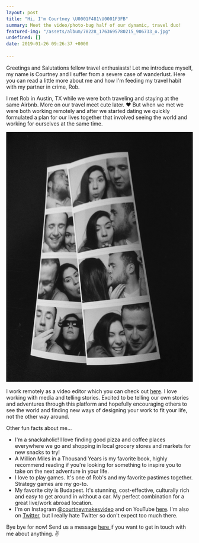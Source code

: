 ```yaml
---
layout: post
title: "Hi, I'm Courtney \U0001F481\U0001F3FB"
summary: Meet the video/photo-bug half of our dynamic, travel duo!
featured-img: "/assets/album/78228_1763695780215_906733_o.jpg"
undefined: []
date: 2019-01-26 09:26:37 +0000

---
```

Greetings and Salutations fellow travel enthusiasts! Let me introduce myself, my name is Courtney and I suffer from a severe case of wanderlust. Here you can read a little more about me and how I'm feeding my travel habit with my partner in crime, Rob.

I met Rob in Austin, TX while we were both traveling and staying at the same Airbnb. More on our travel meet cute later. ❤ But when we met we were both working remotely and after we started dating we quickly formulated a plan for our lives together that involved seeing the world and working for ourselves at the same time.

![](/assets/album/photobooth.jpg)

I work remotely as a video editor which you can check out [here](www.courtneymakesvideo.com). I love working with media and telling stories. Excited to be telling our own stories and adventures through this platform and hopefully encouraging others to see the world and finding new ways of designing your work to fit your life, not the other way around.

Other fun facts about me...

* I'm a snackaholic! I love finding good pizza and coffee places everywhere we go and shopping in local grocery stores and markets for new snacks to try!
* A Million Miles in a Thousand Years is my favorite book, highly recommend reading if you're looking for something to inspire you to take on the next adventure in your life.
* I love to play games. It's one of Rob's and my favorite pastimes together. Strategy games are my go-to.
* My favorite city is Budapest. It's stunning, cost-effective, culturally rich and easy to get around in without a car. My perfect combination for a great live/work abroad location.
* I'm on Instagram [@courtneymakesvideo]() and on YouTube [here](). I'm also on [Twitter](), but I really hate Twitter so don't expect too much there.

Bye bye for now! Send us a message [here ](https://lovetravelmoney.com/contact/)if you want to get in touch with me about anything. ✌

 